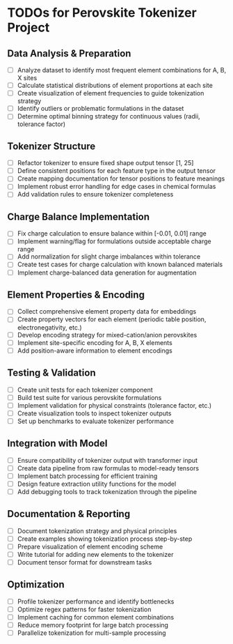 # TODOs for Perovskite Tokenizer Project

## Data Analysis & Preparation
- [ ] Analyze dataset to identify most frequent element combinations for A, B, X sites
- [ ] Calculate statistical distributions of element proportions at each site
- [ ] Create visualization of element frequencies to guide tokenization strategy
- [ ] Identify outliers or problematic formulations in the dataset
- [ ] Determine optimal binning strategy for continuous values (radii, tolerance factor)

## Tokenizer Structure
- [ ] Refactor tokenizer to ensure fixed shape output tensor [1, 25]
- [ ] Define consistent positions for each feature type in the output tensor
- [ ] Create mapping documentation for tensor positions to feature meanings
- [ ] Implement robust error handling for edge cases in chemical formulas
- [ ] Add validation rules to ensure tokenizer completeness

## Charge Balance Implementation
- [ ] Fix charge calculation to ensure balance within [-0.01, 0.01] range
- [ ] Implement warning/flag for formulations outside acceptable charge range
- [ ] Add normalization for slight charge imbalances within tolerance
- [ ] Create test cases for charge calculation with known balanced materials
- [ ] Implement charge-balanced data generation for augmentation

## Element Properties & Encoding
- [ ] Collect comprehensive element property data for embeddings
- [ ] Create property vectors for each element (periodic table position, electronegativity, etc.)
- [ ] Develop encoding strategy for mixed-cation/anion perovskites
- [ ] Implement site-specific encoding for A, B, X elements
- [ ] Add position-aware information to element encodings

## Testing & Validation
- [ ] Create unit tests for each tokenizer component
- [ ] Build test suite for various perovskite formulations
- [ ] Implement validation for physical constraints (tolerance factor, etc.)
- [ ] Create visualization tools to inspect tokenizer outputs
- [ ] Set up benchmarks to evaluate tokenizer performance

## Integration with Model
- [ ] Ensure compatibility of tokenizer output with transformer input
- [ ] Create data pipeline from raw formulas to model-ready tensors
- [ ] Implement batch processing for efficient training
- [ ] Design feature extraction utility functions for the model
- [ ] Add debugging tools to track tokenization through the pipeline

## Documentation & Reporting
- [ ] Document tokenization strategy and physical principles
- [ ] Create examples showing tokenization process step-by-step
- [ ] Prepare visualization of element encoding scheme
- [ ] Write tutorial for adding new elements to the tokenizer
- [ ] Document tensor format for downstream tasks

## Optimization
- [ ] Profile tokenizer performance and identify bottlenecks
- [ ] Optimize regex patterns for faster tokenization
- [ ] Implement caching for common element combinations
- [ ] Reduce memory footprint for large batch processing
- [ ] Parallelize tokenization for multi-sample processing
